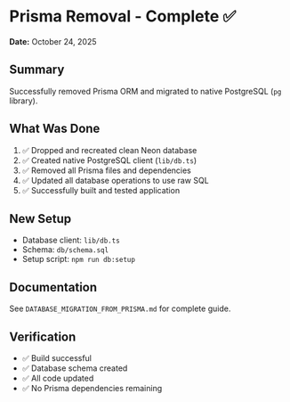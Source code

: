 # Prisma Removal - Complete ✅

**Date:** October 24, 2025

## Summary
Successfully removed Prisma ORM and migrated to native PostgreSQL (`pg` library).

## What Was Done
1. ✅ Dropped and recreated clean Neon database
2. ✅ Created native PostgreSQL client (`lib/db.ts`)
3. ✅ Removed all Prisma files and dependencies
4. ✅ Updated all database operations to use raw SQL
5. ✅ Successfully built and tested application

## New Setup
- Database client: `lib/db.ts`
- Schema: `db/schema.sql`
- Setup script: `npm run db:setup`

## Documentation
See `DATABASE_MIGRATION_FROM_PRISMA.md` for complete guide.

## Verification
- ✅ Build successful
- ✅ Database schema created
- ✅ All code updated
- ✅ No Prisma dependencies remaining

